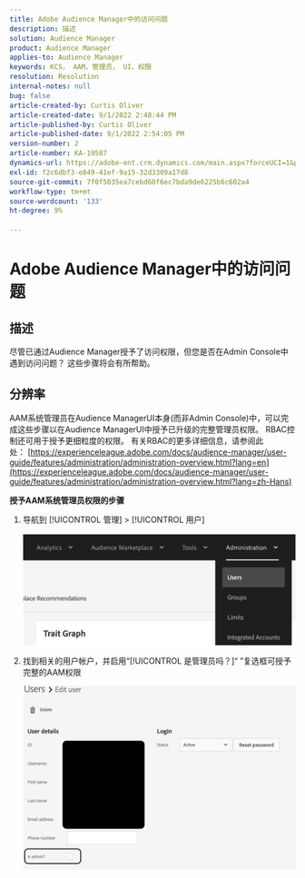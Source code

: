 ```yaml
---
title: Adobe Audience Manager中的访问问题
description: 描述
solution: Audience Manager
product: Audience Manager
applies-to: Audience Manager
keywords: KCS， AAM，管理员， UI，权限
resolution: Resolution
internal-notes: null
bug: false
article-created-by: Curtis Oliver
article-created-date: 9/1/2022 2:48:44 PM
article-published-by: Curtis Oliver
article-published-date: 9/1/2022 2:54:05 PM
version-number: 2
article-number: KA-19587
dynamics-url: https://adobe-ent.crm.dynamics.com/main.aspx?forceUCI=1&pagetype=entityrecord&etn=knowledgearticle&id=a2da922a-052a-ed11-9db1-0022480868ff
exl-id: f2c6dbf3-e849-41ef-9a15-32d3309a17d8
source-git-commit: 7f0f5035ea7cebd60f6ec7bda9de6225b6c602a4
workflow-type: tm+mt
source-wordcount: '133'
ht-degree: 9%

---
```


# Adobe Audience Manager中的访问问题

## 描述

尽管已通过Audience Manager授予了访问权限，但您是否在Admin Console中遇到访问问题？ 这些步骤将会有所帮助。

## 分辨率

AAM系统管理员在Audience ManagerUI本身(而非Admin Console)中，可以完成这些步骤以在Audience ManagerUI中授予已升级的完整管理员权限。 RBAC控制还可用于授予更细粒度的权限。 有关RBAC的更多详细信息，请参阅此处： [https://experienceleague.adobe.com/docs/audience-manager/user-guide/features/administration/administration-overview.html?lang=en](https://experienceleague.adobe.com/docs/audience-manager/user-guide/features/administration/administration-overview.html?lang=zh-Hans)

<b>授予AAM系统管理员权限的步骤</b>

1. 导航到 [!UICONTROL 管理] > [!UICONTROL 用户]

   ![](assets/0c4ffacf-e9d5-ec11-a7b5-000d3a37750e.png)

1. 找到相关的用户帐户，并启用“[!UICONTROL 是管理员吗？]“ ”复选框可授予完整的AAM权限

   ![](assets/07c16ce8-e9d5-ec11-a7b5-000d3a37750e.png)
